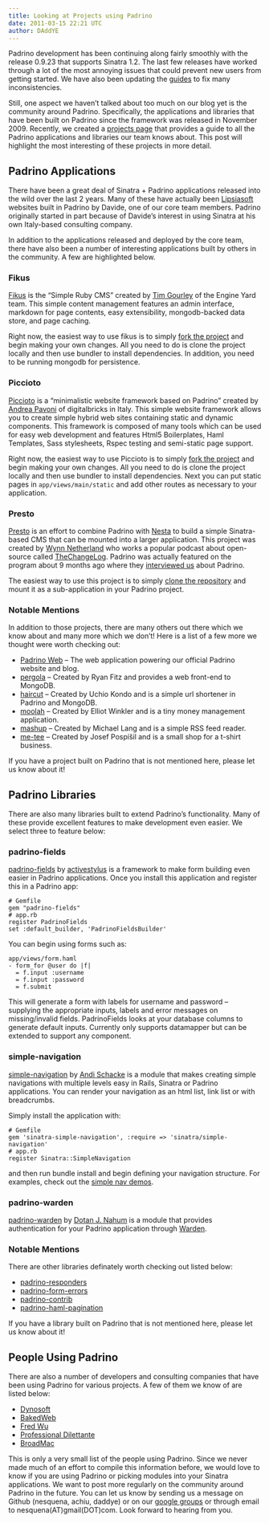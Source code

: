 ```yaml
---
title: Looking at Projects using Padrino
date: 2011-03-15 22:21 UTC
author: DAddYE
---
```


Padrino development has been continuing along fairly smoothly with the release 0.9.23 that supports Sinatra 1.2. The last few releases have worked through a lot of the most annoying issues that could prevent new users from getting started. We have also been updating the [guides](http://www.padrinorb.com/guides) to fix many inconsistencies.

Still, one aspect we haven’t talked about too much on our blog yet is the community around Padrino. Specifically, the applications and libraries that have been built on Padrino since the framework was released in November 2009. Recently, we created a [projects page](https://github.com/padrino/padrino-framework/wiki/Projects-using-Padrino) that provides a guide to all the Padrino applications and libraries our team knows about. This post will highlight the most interesting of these projects in more detail.


## Padrino Applications

There have been a great deal of Sinatra + Padrino applications released into the wild over the last 2 years. Many of these have actually been [Lipsiasoft](http://www.lipsiasoft.com/portfolio) websites built in Padrino by Davide, one of our core team members. Padrino originally started in part because of Davide’s interest in using Sinatra at his own Italy-based consulting company.

In addition to the applications released and deployed by the core team, there have also been a number of interesting applications built by others in the community. A few are highlighted below.

### Fikus

[Fikus](https://github.com/bratta/fikus) is the “Simple Ruby CMS” created by [Tim Gourley](https://github.com/bratta) of the Engine Yard team. This simple content management features an admin interface, markdown for page contents, easy extensibility, mongodb-backed data store, and page caching.

Right now, the easiest way to use fikus is to simply [fork the project](https://github.com/bratta/fikus) and begin making your own changes. All you need to do is clone the project locally and then use bundler to install dependencies. In addition, you need to be running mongodb for persistence.

### Piccioto

[Piccioto](https://github.com/apeacox/picciotto) is a “minimalistic website framework based on Padrino” created by [Andrea Pavoni](https://github.com/apeacox) of digitalbricks in Italy. This simple website framework allows you to create simple hybrid web sites containing static and dynamic components. This framework is composed of many tools which can be used for easy web development and features Html5 Boilerplates, Haml Templates, Sass stylesheets, Rspec testing and semi-static page support.

Right now, the easiest way to use Piccioto is to simply [fork the project](https://github.com/apeacox/picciotto) and begin making your own changes. All you need to do is clone the project locally and then use bundler to install dependencies. Next you can put static pages in `app/views/main/static` and add other routes as necessary to your application.

### Presto

[Presto](https://github.com/pengwynn/presto) is an effort to combine Padrino with [Nesta](http://github.com/gma/nesta) to build a simple Sinatra-based CMS that can be mounted into a larger application. This project was created by [Wynn Netherland](https://github.com/pengwynn) who works a popular podcast about open-source called [TheChangeLog](http://thechangelog.com/). Padrino was actually featured on the program about 9 months ago where they [interviewed us](http://thechangelog.com/post/708173099/episode-0-2-7-padrino-ruby-web-framework) about Padrino.

The easiest way to use this project is to simply [clone the repository](https://github.com/pengwynn/presto) and mount it as a sub-application in your Padrino project.

### Notable Mentions

In addition to those projects, there are many others out there which we know about and many more which we don’t! Here is a list of a few more we thought were worth checking out:

-   [Padrino Web](https://github.com/padrino/padrino-web) – The web application powering our official Padrino website and blog.
-   [pergola](https://github.com/ryanfitz/pergola) – Created by Ryan Fitz and provides a web front-end to MongoDB.
-   [haircut](https://github.com/udzura/haircut) – Created by Uchio Kondo and is a simple url shortener in Padrino and MongoDB.
-   [moolah](https://github.com/mcmire/moolah) – Created by Elliot Winkler and is a tiny money management application.
-   [mashup](https://github.com/mwlang/mashup) – Created by Michael Lang and is a simple RSS feed reader.
-   [me-tee](https://github.com/pepe/me-tee) – Created by Josef Pospíšil and is a small shop for a t-shirt business.

If you have a project built on Padrino that is not mentioned here, please let us know about it!

## Padrino Libraries

There are also many libraries built to extend Padrino’s functionality. Many of these provide excellent features to make development even easier. We select three to feature below:

### padrino-fields

[padrino-fields](https://github.com/activestylus/padrino-fields) by [activestylus](https://github.com/activestylus) is a framework to make form building even easier in Padrino applications. Once you install this application and register this in a Padrino app:

    # Gemfile
    gem "padrino-fields"
    # app.rb
    register PadrinoFields
    set :default_builder, 'PadrinoFieldsBuilder'

You can begin using forms such as:

    app/views/form.haml
    - form_for @user do |f|
      = f.input :username
      = f.input :password
      = f.submit

This will generate a form with labels for username and password – supplying the appropriate inputs, labels and error messages on missing/invalid fields. PadrinoFields looks at your database columns to generate default inputs. Currently only supports datamapper but can be extended to support any component.

### simple-navigation

[simple-navigation](https://github.com/andi/sinatra-simple-navigation) by [Andi Schacke](https://github.com/andi) is a module that makes creating simple navigations with multiple levels easy in Rails, Sinatra or Padrino applications. You can render your navigation as an html list, link list or with breadcrumbs.

Simply install the application with:

    # Gemfile
    gem 'sinatra-simple-navigation', :require => 'sinatra/simple-navigation'
    # app.rb
    register Sinatra::SimpleNavigation

and then run bundle install and begin defining your navigation structure. For examples, check out the [simple nav demos](http://github.com/andi/simple-navigation-demo).

### padrino-warden

[padrino-warden](https://github.com/jondot/padrino-warden) by [Dotan J. Nahum](https://github.com/jondot) is a module that provides authentication for your Padrino application through [Warden](https://github.com/hassox/warden).

### Notable Mentions

There are other libraries definately worth checking out listed below:

-   [padrino-responders](https://github.com/nu7hatch/padrino-responders)
-   [padrino-form-errors](https://github.com/nu7hatch/padrino-form-errors)
-   [padrino-contrib](https://github.com/padrino/padrino-contrib)
-   [padrino-haml-pagination](https://github.com/sumskyi/padrino-haml-pagination)

If you have a library built on Padrino that is not mentioned here, please let us know about it!

## People Using Padrino

There are also a number of developers and consulting companies that have been using Padrino for various projects. A few of them we know of are listed below:

-   [Dynosoft](http://www.dynosoft.com)
-   [BakedWeb](http://bakedweb.net/portfolio/web-development)
-   [Fred Wu](http://fredwu.me/post/759061247/wuit-com-now-runs-on-padrino)
-   [Professional Dilettante](http://professionaldilettante.com/padrino/2010.06.20)
-   [BroadMac](http://broadmac.net/)

This is only a very small list of the people using Padrino. Since we never made much of an effort to compile this information before, we would love to know if you are using Padrino or picking modules into your Sinatra applications. We want to post more regularly on the community around Padrino in the future. You can let us know by sending us a message on Github (nesquena, achiu, daddye) or on our [google groups](http://groups.google.com/group/padrino) or through email to nesquena(AT)gmail(DOT)com. Look forward to hearing from you.
